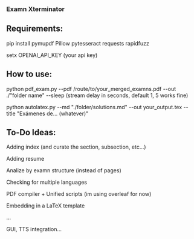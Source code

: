 ### Examn Xterminator

## Requirements:
pip install pymupdf Pillow pytesseract requests rapidfuzz

setx OPENAI_API_KEY (your api key)

## How to use:
python pdf_exam.py --pdf /route/to/your_merged_examns.pdf --out ./"folder name" --sleep (stream delay in seconds, default 1, 5 works fine)

python autolatex.py --md "./folder/solutions.md" --out your_output.tex --title "Exámenes de... (whatever)"


## To-Do Ideas:
Adding index (and curate the section, subsection, etc...)

Adding resume

Analize by examn structure (instead of pages)

Checking for multiple languages

PDF compiler + Unified scripts (im using overleaf for now)

Embedding in a LaTeX template

...

GUI, TTS integration...
